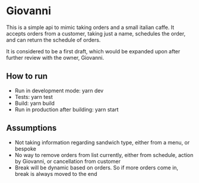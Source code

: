 # Giovanni 

This is a simple api to mimic taking orders and a small italian caffe.
It accepts orders from a customer, taking just a name, schedules the order, and can return the schedule of orders. 

It is considered to be a first draft, which would be expanded upon after further review with the owner, Giovanni. 

## How to run
- Run in development mode: yarn dev
- Tests: yarn test
- Build: yarn build
- Run in production after building: yarn start

## Assumptions
- Not taking information regarding sandwich type, either from a menu, or bespoke
- No way to remove orders from list currently, either from schedule, action by Giovanni, or cancellation from customer
- Break will be dynamic based on orders. So if more orders come in, break is always moved to the end

